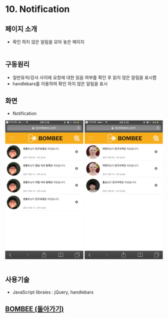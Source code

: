 # 10. Notification

## 페이지 소개
* 확인 하지 않은 알림을 모아 놓은 페이지
<br><br>
## 구동원리
* 일반유저/강사 사이에 요청에 대한 읽음 여부를 확인 후 읽지 않은 알림을 표시함
* handlebars를 이용하여 확인 하지 않은 알림을 표시
## 화면
- Notification

<img src="../Image/강사알림.jpg" width="250"> <img src="../Image/회원알림.jpg" width="250">
<br><br>
## 사용기술

* JavaScript libraies : jQuery, handlebars<br>

## [BOMBEE (돌아가기)](../../README.md)<br>
